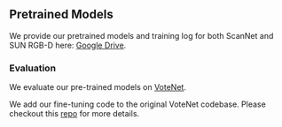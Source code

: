 ## Pretrained Models

We provide our pretrained models and training log for both ScanNet and SUN RGB-D here: [Google Drive](https://drive.google.com/drive/folders/1XX72FsbI56_vMBax7BZSiGVFuCOPffHC?usp=sharing).

### Evaluation

We evaluate our pre-trained models on [VoteNet](https://arxiv.org/abs/1904.09664).

We add our fine-tuning code to the original VoteNet codebase. Please checkout this [repo](https://github.com/SimingYan/votenet) for more details. 

